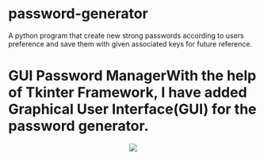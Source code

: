 # password-generator
A python program that create new strong passwords according to users preference and save them with given associated keys for future reference.

# GUI Password ManagerWith the help of Tkinter Framework, I have added Graphical User Interface(GUI) for the password generator.
<p align="center">
  <img src="../main/ezgif.gif"/>
  </p>
